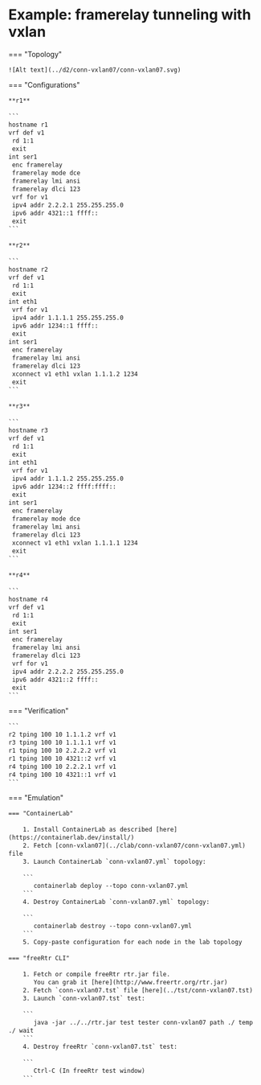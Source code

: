 # Example: framerelay tunneling with vxlan

=== "Topology"

    ![Alt text](../d2/conn-vxlan07/conn-vxlan07.svg)

=== "Configurations"

    **r1**

    ```
    hostname r1
    vrf def v1
     rd 1:1
     exit
    int ser1
     enc framerelay
     framerelay mode dce
     framerelay lmi ansi
     framerelay dlci 123
     vrf for v1
     ipv4 addr 2.2.2.1 255.255.255.0
     ipv6 addr 4321::1 ffff::
     exit
    ```

    **r2**

    ```
    hostname r2
    vrf def v1
     rd 1:1
     exit
    int eth1
     vrf for v1
     ipv4 addr 1.1.1.1 255.255.255.0
     ipv6 addr 1234::1 ffff::
     exit
    int ser1
     enc framerelay
     framerelay lmi ansi
     framerelay dlci 123
     xconnect v1 eth1 vxlan 1.1.1.2 1234
     exit
    ```

    **r3**

    ```
    hostname r3
    vrf def v1
     rd 1:1
     exit
    int eth1
     vrf for v1
     ipv4 addr 1.1.1.2 255.255.255.0
     ipv6 addr 1234::2 ffff:ffff::
     exit
    int ser1
     enc framerelay
     framerelay mode dce
     framerelay lmi ansi
     framerelay dlci 123
     xconnect v1 eth1 vxlan 1.1.1.1 1234
     exit
    ```

    **r4**

    ```
    hostname r4
    vrf def v1
     rd 1:1
     exit
    int ser1
     enc framerelay
     framerelay lmi ansi
     framerelay dlci 123
     vrf for v1
     ipv4 addr 2.2.2.2 255.255.255.0
     ipv6 addr 4321::2 ffff::
     exit
    ```

=== "Verification"

    ```
    r2 tping 100 10 1.1.1.2 vrf v1
    r3 tping 100 10 1.1.1.1 vrf v1
    r1 tping 100 10 2.2.2.2 vrf v1
    r1 tping 100 10 4321::2 vrf v1
    r4 tping 100 10 2.2.2.1 vrf v1
    r4 tping 100 10 4321::1 vrf v1
    ```

=== "Emulation"

    === "ContainerLab"

        1. Install ContainerLab as described [here](https://containerlab.dev/install/)  
        2. Fetch [conn-vxlan07](../clab/conn-vxlan07/conn-vxlan07.yml) file  
        3. Launch ContainerLab `conn-vxlan07.yml` topology:  

        ```
           containerlab deploy --topo conn-vxlan07.yml  
        ```
        4. Destroy ContainerLab `conn-vxlan07.yml` topology:  

        ```
           containerlab destroy --topo conn-vxlan07.yml  
        ```
        5. Copy-paste configuration for each node in the lab topology

    === "freeRtr CLI"

        1. Fetch or compile freeRtr rtr.jar file.  
           You can grab it [here](http://www.freertr.org/rtr.jar)  
        2. Fetch `conn-vxlan07.tst` file [here](../tst/conn-vxlan07.tst)  
        3. Launch `conn-vxlan07.tst` test:  

        ```
           java -jar ../../rtr.jar test tester conn-vxlan07 path ./ temp ./ wait
        ```
        4. Destroy freeRtr `conn-vxlan07.tst` test:  

        ```
           Ctrl-C (In freeRtr test window)
        ```

